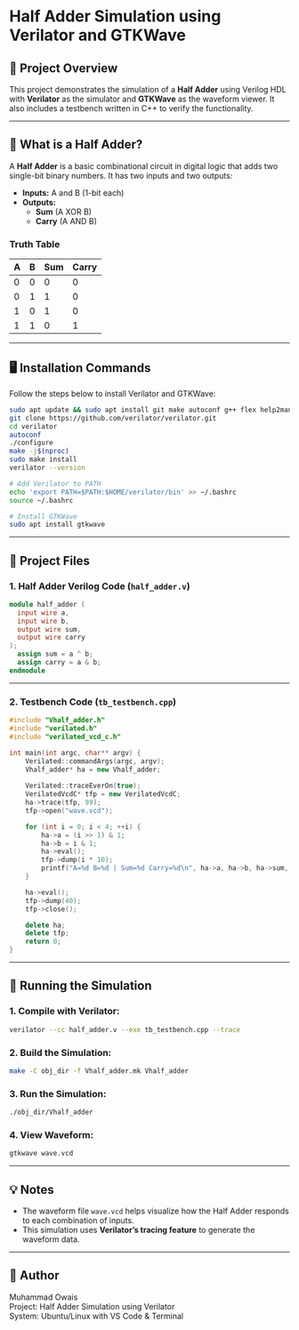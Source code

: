 # Half Adder Simulation using Verilator and GTKWave

## 🔧 Project Overview

This project demonstrates the simulation of a **Half Adder** using Verilog HDL with **Verilator** as the simulator and **GTKWave** as the waveform viewer. It also includes a testbench written in C++ to verify the functionality.

---

## 🧠 What is a Half Adder?

A **Half Adder** is a basic combinational circuit in digital logic that adds two single-bit binary numbers. It has two inputs and two outputs:

- **Inputs:** A and B (1-bit each)
- **Outputs:** 
  - **Sum** (A XOR B)
  - **Carry** (A AND B)

### Truth Table

| A | B | Sum | Carry |
|---|---|-----|--------|
| 0 | 0 |  0  |   0    |
| 0 | 1 |  1  |   0    |
| 1 | 0 |  1  |   0    |
| 1 | 1 |  0  |   1    |

---

## 🖥️ Installation Commands

Follow the steps below to install Verilator and GTKWave:

```bash
sudo apt update && sudo apt install git make autoconf g++ flex help2man
git clone https://github.com/verilator/verilator.git
cd verilator
autoconf
./configure
make -j$(nproc)
sudo make install
verilator --version

# Add Verilator to PATH
echo 'export PATH=$PATH:$HOME/verilator/bin' >> ~/.bashrc
source ~/.bashrc

# Install GTKWave
sudo apt install gtkwave
```

---

## 📁 Project Files

### 1. Half Adder Verilog Code (`half_adder.v`)

```verilog
module half_adder (
  input wire a,
  input wire b,
  output wire sum,
  output wire carry
);
  assign sum = a ^ b;
  assign carry = a & b;
endmodule
```

---

### 2. Testbench Code (`tb_testbench.cpp`)

```cpp
#include "Vhalf_adder.h"
#include "verilated.h"
#include "verilated_vcd_c.h"

int main(int argc, char** argv) {
    Verilated::commandArgs(argc, argv);
    Vhalf_adder* ha = new Vhalf_adder;
    
    Verilated::traceEverOn(true);
    VerilatedVcdC* tfp = new VerilatedVcdC;
    ha->trace(tfp, 99);
    tfp->open("wave.vcd");

    for (int i = 0; i < 4; ++i) {
        ha->a = (i >> 1) & 1;
        ha->b = i & 1;
        ha->eval();
        tfp->dump(i * 10);
        printf("A=%d B=%d | Sum=%d Carry=%d\n", ha->a, ha->b, ha->sum, ha->carry);
    }

    ha->eval();
    tfp->dump(40);
    tfp->close();

    delete ha;
    delete tfp;
    return 0;
}
```

---

## 🧪 Running the Simulation

### 1. Compile with Verilator:

```bash
verilator --cc half_adder.v --exe tb_testbench.cpp --trace
```

### 2. Build the Simulation:

```bash
make -C obj_dir -f Vhalf_adder.mk Vhalf_adder
```

### 3. Run the Simulation:

```bash
./obj_dir/Vhalf_adder
```

### 4. View Waveform:

```bash
gtkwave wave.vcd
```

---

## 💡 Notes

- The waveform file `wave.vcd` helps visualize how the Half Adder responds to each combination of inputs.
- This simulation uses **Verilator’s tracing feature** to generate the waveform data.

---

## 👤 Author

Muhammad Owais  
Project: Half Adder Simulation using Verilator  
System: Ubuntu/Linux with VS Code & Terminal
